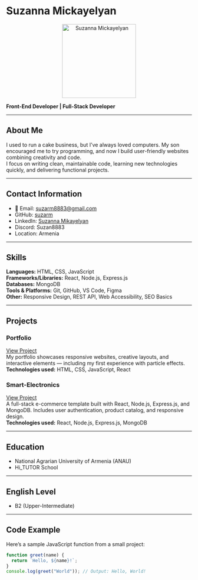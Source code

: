 # Suzanna Mickayelyan

<p align="center">
  <img src="../images/photo_2025-06-23_22-47-57.jpg" alt="Suzanna Mickayelyan" width="200"/>
</p>


**Front-End Developer | Full-Stack Developer**

---

## About Me
I used to run a cake business, but I’ve always loved computers. My son encouraged me to try programming, and now I build user-friendly websites combining creativity and code.  
I focus on writing clean, maintainable code, learning new technologies quickly, and delivering functional projects.

---

## Contact Information
- 📧 Email: [suzarm8883@gmail.com](mailto:suzarm8883@gmail.com)  
- GitHub: [suzarm](https://github.com/suzarm)  
- LinkedIn: [Suzanna Mikayelyan](https://www.linkedin.com/in/suzanna-mikayelyan-447272282/)  
- Discord: Suzan8883  
- Location: Armenia

---

## Skills

**Languages:** HTML, CSS, JavaScript  
**Frameworks/Libraries:** React, Node.js, Express.js  
**Databases:** MongoDB  
**Tools & Platforms:** Git, GitHub, VS Code, Figma  
**Other:** Responsive Design, REST API, Web Accessibility, SEO Basics

---

## Projects

### Portfolio
[View Project](https://suzarm.github.io/portfolio/)  
My portfolio showcases responsive websites, creative layouts, and interactive elements — including my first experience with particle effects.  
**Technologies used:** HTML, CSS, JavaScript, React

### Smart-Electronics
[View Project](https://github.com/suzarm/templates/tree/main/smart-electronics)  
A full-stack e-commerce template built with React, Node.js, Express.js, and MongoDB. Includes user authentication, product catalog, and responsive design.  
**Technologies used:** React, Node.js, Express.js, MongoDB

---

## Education
- National Agrarian University of Armenia (ANAU)  
- Hi_TUTOR School

---

## English Level
- B2 (Upper-Intermediate)

---

## Code Example
Here’s a sample JavaScript function from a small project:

```javascript
function greet(name) {
  return `Hello, ${name}!`;
}
console.log(greet("World")); // Output: Hello, World!
